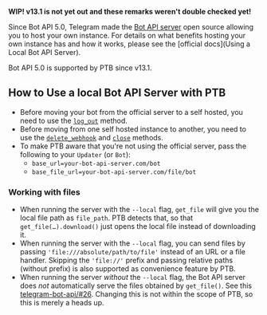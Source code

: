 **WIP! v13.1 is not yet out and these remarks weren't double checked yet!**

Since Bot API 5.0, Telegram made the [Bot API server](https://github.com/tdlib/telegram-bot-api) open source allowing you to host your own instance. For details on what benefits hosting your own instance has and how it works, please see the [official docs](Using a Local Bot API Server).

Bot API 5.0 is supported by PTB since v13.1.

## How to Use a local Bot API Server with PTB

* Before moving your bot from the official server to a self hosted, you need to use the [`log_out`](https://core.telegram.org/bots/api#logout) method.
* Before moving from one self hosted instance to another, you need to use the [`delete_webhook`](https://core.telegram.org/bots/api#deletewebhook) and [`close`](https://core.telegram.org/bots/api#close) methods.
* To make PTB aware that you're not using the official server, pass the following to your `Updater` (or `Bot`):
  * `base_url=your-bot-api-server.com/bot`
  * `base_file_url=your-bot-api-server.com/file/bot`

### Working with files
* When running the server with the `--local` flag, `get_file` will give you the local file path as `file_path`. PTB detects that, so that `get_file(…).download()` just opens the local file instead of downloading it.
* When running the server with the `--local` flag, you can send files by passing `'file:///absolute/path/to/file'` instead of an URL or a file handler. Skipping the `'file://'` prefix and passing relative paths (without prefix) is also supported as convenience feature by PTB.
* When running the server *without* the `--local` flag, the Bot API server does *not* automatically serve the files obtained by `get_file()`. See this [telegram-bot-api/#26](https://github.com/tdlib/telegram-bot-api/issues/26). Changing this is not within the scope of PTB, so this is merely a heads up.